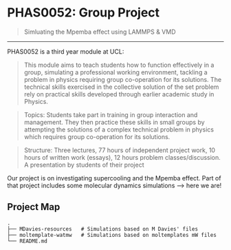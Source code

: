 # PHAS0052: Group Project
> Simluating the Mpemba effect using LAMMPS & VMD

---

PHAS0052 is a third year module at UCL:

> This module aims to teach students how to function effectively in a group, simulating a professional working environment, tackling a problem in physics requiring group co-operation for its solutions. The technical skills exercised in the collective solution of the set problem rely on practical skills developed through earlier academic study in Physics.

> Topics:
> Students take part in training in group interaction and management. They then practice these skills in small groups by attempting the solutions of a complex technical problem in physics which requires group co-operation for its solutions.

> Structure: Three lectures, 77 hours of independent project work, 10 hours of written work (essays), 12 hours problem classes/discussion. A presentation by students of their project

Our project is on investigating supercooling and the Mpemba effect. Part of that project includes some molecular dynamics simulations --> here we are!


## Project Map


    .
    ├── MDavies-resources   # Simulations based on M Davies' files
    ├── moltemplate-watmw   # Simulations based on moltemplates mW files
    └── README.md



